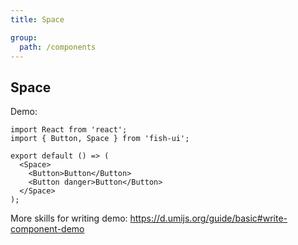 ```yaml
---
title: Space

group:
  path: /components
---
```


## Space

Demo:

```tsx
import React from 'react';
import { Button, Space } from 'fish-ui';

export default () => (
  <Space>
    <Button>Button</Button>
    <Button danger>Button</Button>
  </Space>
);
```

More skills for writing demo: https://d.umijs.org/guide/basic#write-component-demo
